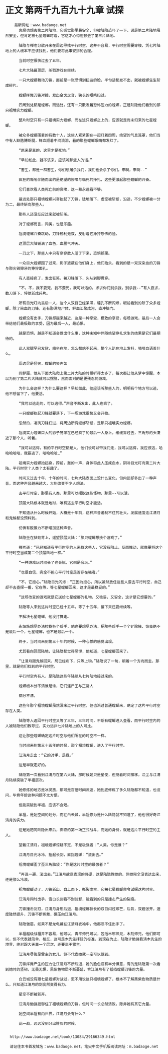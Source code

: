 # 正文 第两千九百九十九章 试探
        最新网址：www.badaoge.net
          鬼候也想去第二片陆地，它感觉那里最安全，但被陆隐恐吓了一下，说是第二片陆地虽然安全，但肯定被七星螳螂盯着，它这才心惊胆颤去了第三片陆地。
      
          陆隐与禅老分散开来在周边寻找平行时空，这并不容易，平行时空需要穿梭，凭七片陆地上的人根本不应该找到，他们要将此事安排的合理。
      
          当前时空很快过去了五年。
      
          七片大陆最顶层，杀戮游戏在继续。
      
          一只大螳螂舞动刀锋，面前是一张恐惧到扭曲的脸，半句话都发不出，就被螳螂生生斩成碎片。
      
          螳螂挥舞刀锋对撞，发出金戈之音，狭长的眼睛扫过。
      
          四周到处都是螳螂，而远处，还有一只散发着恐怖压力的螳螂，正是陆隐他们看到的那只祖境实力螳螂。
      
          整片时空只有一只祖境实力螳螂，而在这只螳螂之上的，应该就是尚未归来的七星螳螂。
      
          被众多螳螂围着的有数十人，这些人紧紧围在一起盯着四周，绝望的气息笼罩，他们当中有人缺胳膊断腿，鲜血顺着中间流淌，看的那些螳螂眼睛都发红了。
      
          “原来是真的，这里才是死地。”
      
          “早知如此，就不该来，应该听那些人的话。”
      
          “畜生，都是一群畜生，你们想屠杀我们，我们也会杀了你们，来啊，来啊--”
      
          疯狂的嘶吼伴随而出的是绝望的惨嚎与临死的挣扎，这些更激起那些螳螂的兴奋。
      
          它们喜欢看人类死亡前的哀嚎，这一幕永远看不够。
      
          最远处那只祖境螳螂兴奋抬起了刀锋，猛地落下，虚空被斩断，沿途，不少螳螂被一分为二，最终斩向那些人。
      
          那些人还没反应过来就被斩杀。
      
          对于螳螂而言，同类，也是乐趣。
      
          祖境螳螂兴奋跳动，刀锋锐利无双，反射着它狰狞恐怖的脸。
      
          这顶层大陆铺满了血色，血腥气冲天。
      
          一刀之下，那些人中只有寥寥数人活了下来，恐惧颤栗。
      
          一众巨大螳螂围了过来，影子遮蔽在他们身上，他们抬头，看到的是一双双染血的刀锋与那尖锐獠牙的狰狞面孔。
      
          有人直接疯了，发出狂笑，被刀锋落下，头从到脚贯穿。
      
          “不，不，我不要死，我不要死，我可以活的，求求你们别杀我，别杀我--”有人哀求，数刀落下，将他斩成碎片。
      
          所有目光盯向最后一人，这个人双目已经呆滞，瞳孔不断闪烁，眼前看到的除了众多螳螂，除了染血的刀锋，还有那满地尸体，鲜血汇聚成河，直冲脑门。
      
          螳螂没有出手，刀锋却越来越近，这是一种享受，极致的享受，每场游戏，最后一人会带给他们最极致的享受，因为最后一人，最恐惧。
      
          越是恐惧，越是不知道会做出什么事，这种未知中伴随绝望挣扎求生的结果是它们最期待的。
      
          此人双腿早已发软，瘫坐在地，怎么都站不起来，整个人趴在地上发抖，喃喃自语着什么。
      
          周边尽是怪笑，螳螂的笑声如
      
          同梦魇，他从下面大陆爬上第二片大陆的时候听得太多了，每次都让他从梦中惊醒，本以为到了第二片大陆就可以摆脱，然而面对的是更残忍的游戏。
      
          为什么会这样？为什么要这样？早知如此，他应该听那些人的，明明有个地方可以逃，他不想留下了，他要活。
      
          “我可以逃走的，可以逃得。”声音不断发出，此人也疯了。
      
          一只螳螂抬起刀锋就要落下，下一场游戏很快又会开始。
      
          忽然的，凌冽刀锋扫过，将周边所有螳螂斩断，是那只祖境实力螳螂。
      
          祖境实力螳螂巨大的影子笼罩在已经疯了的最后一人身上，缓缓靠过去，三角形的头凑近了那个人，听着。
      
          “我可以逃得，有的平行时空都是人，他们说可以带我们走，我可以逃得，我应该逃，哈哈哈哈哈，我要逃了，哈哈哈哈…”
      
          祖境实力螳螂抬起身，跨前，轰的一声，身体将此人压成血水，阴冷目光盯向第二片大陆，平行时空？人类？太有趣了。
      
          时间又过去十年，十年的时间，七片大陆表面上没什么变化，但内部却多出了一种声音，而这种声音越来越大，大到改变不少人想法。
      
          去平行时空，那里有人类，那里可以摆脱这些怪物，那里--可以活。
      
          顶层大陆根本就是地狱，唯有逃去平行时空才能活。
      
          不知道从什么时候开始，大概是十年前，这种声音遏制不住的壮大，发展速度连江清月和鬼候都没预料到。
      
          仿佛有股推力不断增加这种声音。
      
          陆隐坐在狱蛟背上，遥望顶层大陆：“那只螳螂想换个游戏了。”
      
          禅老道：“已经知道有平行时空的人来救这些人，它没有阻止，反而推动，就像要将这个平行时空当成第二个顶层陆地一样。”
      
          “一种游戏玩时间长了也会腻，它倒是会玩。”
      
          “也很自信，完全不担心平行时空是否存在强者。”
      
          “不，它担心。”陆隐目光闪烁：“正因为担心，所以虽然放任这些人要去平行时空，自己却不去查探一番，它在等，等七星螳螂回来，这才是最稳妥的。”
      
          “这场改变的游戏就是它送给七星螳螂的礼物，又稳妥，又安全，这才是它想要的。”
      
          陆隐等人来到这片时空已经十五年，等了十五年，接下来还要继续等。
      
          不解决七星螳螂，他没打算走。
      
          永恒族想尽办法拉拢各个帮手，他也要想尽办法，把那些帮手一个个铲除掉，惊蛰绝不是最后一个，七星螳螂，也不是最后一个。
      
          终于，当时间来到第三十年的时候，一种心悸的感觉出现。
      
          尤其看向顶层陆地，让陆隐都觉得忌惮，他知道，七星螳螂回来了。
      
          “让清月跟鬼候回来，局已经布下，只等上钩。”陆隐说了一句，朝着一个方向而去，那里，就是他们找到的平行时空。
      
          平行时空内有人，是陆隐这些年陆续从七片陆地接过来的。
      
          螳螂根本分不清谁是谁，它们连尸王与正常人
      
          都分不清。
      
          这些年那个祖境螳螂虽然没来过平行时空，但也派过普通螳螂来，确定了这片平行时空存在人类。
      
          陆隐等人返回平行时空又等了三年，三年时间，不断有螳螂进入查看，而平行时空内的人被陆隐他们教导过，实力远非七片陆地上的人可比。
      
          这让那些螳螂确定这片时空与他们所在的时空不一样。
      
          当时间来到第三十五年的时候，那个祖境螳螂，进入了平行时空。
      
          江清月走出：“它的对手，是我。”
      
          这是早就定好的。
      
          陆隐第一次看到江清月在第六大陆，那时候她只是星使，但随着时间推移，江尘与江清月陆续突破了半祖层次。
      
          她修炼的地方是冰灵族，那可是百倍时间流速，她到底修炼了多久陆隐都不知道，也没问，毕竟年龄这种问题不太方便。
      
          但能突破到半祖，应该不会短。
      
          半祖，是始空间的划分，而在白云城，半祖修为是什么陆隐就不知道了，他也很好奇江清月的实力。
      
          这是她陪同陆隐出来后，面临的第一场正式战斗，而她的身份，就是这片平行时空的主人。
      
          望着江清月，祖境螳螂惊疑不定，不是极强者：“人类，你是谁？”
      
          江清月目光冰冷，抬起长剑，直指螳螂：“滚出去。”
      
          祖境螳螂歪了歪三角脑袋：“你是这片时空的最强者？”
      
          “再说一遍，滚出去。”江清月故意表现的强硬，这是陆隐教她的，但她完全没表达出来，还是那么冷漠。
      
          祖境螳螂动了，刀锋斩出，自上而下，撕裂虚空，它被七星螳螂命令试探这片时空。
      
          江清月同时出手，雪白长剑看不到剑影，能看到的只是撞击产生的裂痕。
      
          刀锋撞击剑刃，江清月身形后退，祖境螳螂狭长的双目闪过寒芒，后背，双翅张开，速度陡然提升，刀锋不断挥舞，碾压向江清月。
      
          陆隐皱眉，如果不是龙龟藏在江清月衣袖中，他都忍不住出手了。
      
          半祖越级战祖并不容易，他可以，青平师兄可以，包括木邪师兄，木刻师兄，他们都可以，但不代表就简单，相反，这可是木先生择徒的标准，到现在为止，陆隐才勉强看清木先生的境界，绝对跟大天尊一个层次，还要高于雷主。
      
          江清月尽管是雷主的女儿，但不代表她就一定可以做到。
      
          刀锋挥舞产生的压力让江清月不断后退，她的脸色没有半分惧意，有的是陆隐第一次看到她时的坚韧，无畏无惧，黑紫色物质不断蔓延，令江清月有了抵挡螳螂刀锋的力量。
      
          白云城没有跟七星螳螂对战过，更不用说这只祖境螳螂了，根本不了解黑紫色物质是什么，只知道江清月的剑突然变得有力。
      
          星空不断被斩开。
      
          江清月勉强抵御住了祖境螳螂的刀锋，但时间一长必然溃败，除非她有其它力量。
      
          始空间半祖有内世界，江清月会有什么？
      
          此一战，远远没到分出胜负的时候。
      
      
      http://www.badaoge.net/book/13084/29166349.html
      
      请记住本书首发域名：www.badaoge.net。笔尖中文手机版阅读网址：m.badaoge.net